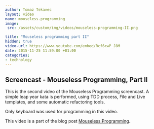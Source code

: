 ```yaml
---
author: Tomaz Tekavec
layout: video
name: mouseless-programming
image:
 src: /assets/custom/img/videos/mouseless-programming-II.png

title: "Mouseless programming part II"
hidden: true
video-url: https://www.youtube.com/embed/Rcf6cwP_J8M
date: 2015-11-25 11:59:00 +01:00
categories:
- technology
---
```



## Screencast - Mouseless Programming, Part II

This is the second video of the Mouseless Programming screencast. A simple leap year kata is performed, using TDD process, File and Live templates, and some automatic refactoring tools.

Only keyboard was used for programming in this video.

This video is a part of the blog post [Mouseless Programming]({{site.baseurl}}/2015/11/25/mouseless-programming/).
